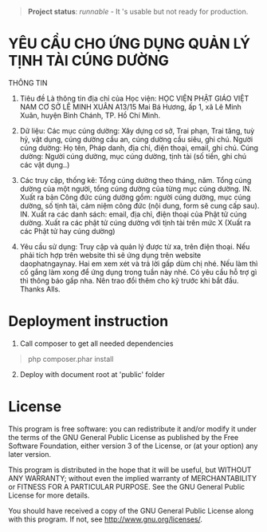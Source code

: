 > **Project status**: *runnable* - It 's usable but not ready for production.

# YÊU CẦU CHO ỨNG DỤNG QUẢN LÝ TỊNH TÀI CÚNG DƯỜNG

THÔNG TIN

1. Tiêu đề
Là thông tin địa chỉ của Học viện:
HỌC VIỆN PHẬT GIÁO VIỆT NAM
CƠ SỞ LÊ MINH XUÂN
A13/15 Mai Bá Hương, ấp 1, xã Lê Minh Xuân, huyện Bình Chánh, TP. Hồ Chí Minh.

2. Dữ liệu:
Các mục cúng dường: Xây dựng cơ sở, Trai phạn, Trai tăng, tuỳ hỷ, vật dụng, cúng dường cầu an, cúng dường cầu siêu, ghi chú.
Người cúng dường: Họ tên, Pháp danh, địa chỉ, điện thoại, email, ghi chú.
Cúng dường: Người cúng dường, mục cúng dường, tịnh tài (số tiền, ghi chú các vật dụng..)

3. Các truy cập, thống kê:
Tổng cúng dường theo tháng, năm. Tổng cúng dường của một người, tổng cúng dường của từng mục cúng dường. IN.
Xuất ra bản Công đức cúng dường gồm: người cúng dường, mục cúng dường, số tịnh tài, cảm niệm công đức (nội dung, form sẽ cung cấp sau). IN.
Xuất ra các danh sách: email, địa chỉ, điện thoại của Phật tử cúng dường.
Xuất ra các phật tử cúng dường với tịnh tài trên mức X
(Xuất ra các Phật tử hay cúng dường)

4. Yêu cầu sử dụng:
Truy cập và quản lý được từ xa, trên điện thoại.
Nếu phải tích hợp trên website thì sẽ ứng dụng trên website daophatngaynay.
Hai em xem xét và trả lời gấp dùm chị nhé. Nếu làm thì cố gắng làm xong để ứng dụng trong tuần này nhé. Có yêu cầu hỗ trợ gì thì thông báo gấp nha.
Nên trao đổi thêm cho kỹ trước khi bắt đầu.
Thanks Alls.

# Deployment instruction

1. Call composer to get all needed dependencies
> php composer.phar install

2. Deploy with document root at 'public' folder

# License

This program is free software: you can redistribute it and/or modify it under the terms of the GNU General Public License as published by the Free Software Foundation, either version 3 of the License, or (at your option) any later version.

This program is distributed in the hope that it will be useful, but WITHOUT ANY WARRANTY; without even the implied warranty of MERCHANTABILITY or FITNESS FOR A PARTICULAR PURPOSE. See the GNU General Public License for more details.

You should have received a copy of the GNU General Public License along with this program. If not, see http://www.gnu.org/licenses/.
